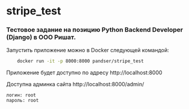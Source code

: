 # stripe_test

### Тестовое задание на позицию Python Backend Developer (Django) в ООО Ришат.

Запустить приложение можно в Docker следующей командой:
```bash
    docker run -it -p 8000:8000 pandser/stripe_test
```
Приложение будет доступно по адресу http://localhost:8000

Доступна админка сайта http://localhost:8000/admin/

    логин: root
    пароль: root